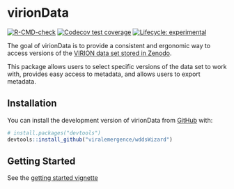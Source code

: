 
# virionData

<!-- badges: start -->
[![R-CMD-check](https://github.com/viralemergence/virionData/actions/workflows/R-CMD-check.yaml/badge.svg)](https://github.com/viralemergence/virionData/actions/workflows/R-CMD-check.yaml)
[![Codecov test coverage](https://codecov.io/gh/viralemergence/virionData/graph/badge.svg)](https://app.codecov.io/gh/viralemergence/virionData)
[![Lifecycle: experimental](https://img.shields.io/badge/lifecycle-experimental-orange.svg)](https://lifecycle.r-lib.org/articles/stages.html#experimental)
<!-- badges: end -->

The goal of virionData is to provide a consistent and ergonomic way to access
versions of the [VIRION data set stored in Zenodo](https://doi.org/10.5281/zenodo.15643003). 

This package allows users to select specific versions of the data set to work
with, provides easy access to metadata, and allows users to export metadata. 

## Installation

You can install the development version of virionData from [GitHub](https://github.com/) with:

``` r
# install.packages("devtools")
devtools::install_github("viralemergence/wddsWizard")
```

## Getting Started

See the [getting started vignette](https://viralemergence.github.io/virionData/articles/virionData.html)
